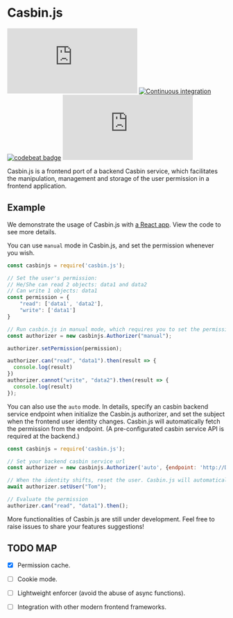 # Casbin.js

[![NPM version](https://img.shields.io/npm/v/casbin.js)](https://www.npmjs.com/package/casbin.js)
[![Continuous integration](https://github.com/casbin/casbin.js/actions/workflows/ci.yml/badge.svg?branch=master)](https://github.com/casbin/casbin.js/actions/workflows/ci.yml)
[![codebeat badge](https://codebeat.co/badges/74b3febb-292f-4633-81df-3a76ea445cd8)](https://codebeat.co/projects/github-com-casbin-casbin-js-master)
![Code size](https://img.shields.io/github/languages/code-size/casbin/casbin.js)

Casbin.js is a frontend port of a backend Casbin service, which facilitates the manipulation, management and storage of the user permission in a frontend application.

## Example

We demonstrate the usage of Casbin.js with [a React app](https://github.com/casbin-js/examples/tree/master/react). View the code to see more details.


You can use `manual` mode in Casbin.js, and set the permission whenever you wish.
```javascript
const casbinjs = require('casbin.js');

// Set the user's permission:
// He/She can read 2 objects: data1 and data2
// Can write 1 objects: data1
const permission = {
    "read": ['data1', 'data2'],
    "write": ['data1']
}

// Run casbin.js in manual mode, which requires you to set the permission manually.
const authorizer = new casbinjs.Authorizer("manual");

authorizer.setPermission(permission);

authorizer.can("read", "data1").then(result => {
  console.log(result)
})
authorizer.cannot("write", "data2").then(result => {
  console.log(result)
});
```

You can also use the `auto` mode. In details, specify an casbin backend service endpoint when initialize the Casbin.js authorizer, and set the subject when the frontend user identity changes. Casbin.js will automatically fetch the permission from the endpoint. (A pre-configurated casbin service API is required at the backend.)
```javascript
const casbinjs = require('casbin.js');

// Set your backend casbin service url
const authorizer = new casbinjs.Authorizer('auto', {endpoint: 'http://Domain_name/casbin/api'});

// When the identity shifts, reset the user. Casbin.js will automatically fetch the permission from the endpoint.
await authorizer.setUser("Tom");

// Evaluate the permission
authorizer.can("read", "data1").then();
```

More functionalities of Casbin.js are still under development. Feel free to raise issues to share your features suggestions!

## TODO MAP
- [x] Permission cache.
- [ ] Cookie mode.
- [ ] Lightweight enforcer (avoid the abuse of async functions).
- [ ] Integration with other modern frontend frameworks.



